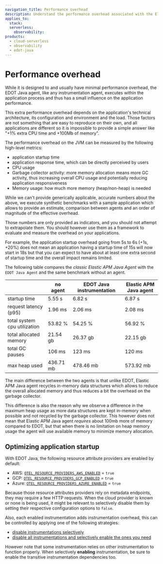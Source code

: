 ```yaml
---
navigation_title: Performance overhead
description: Understand the performance overhead associated with the Elastic Distribution of OpenTelemetry (EDOT) Java Agent compared to the classic Elastic APM agent and no agent.
applies_to:
  stack:
  serverless:
    observability:
products:
  - cloud-serverless
  - observability
  - edot-java
---
```

# Performance overhead

While it is designed to and usually have minimal performance overhead, the EDOT Java agent, like any instrumentation agent,
executes within the application process and thus has a small influence on the application performance. 

This extra performance overhead depends on the application's technical architecture, its configuration and environment and 
the load. Those factors are not something that are easy to reproduce on their own, and all applications are different so 
it is impossible to provide a simple answer like "+1% extra CPU time and +100Mb of memory".

The performance overhead on the JVM can be measured by the following high-level metrics:

- application startup time
- application response time, which can be directly perceived by users
- CPU usage
- Garbage collector activity: more memory allocation means more GC activity, thus increasing overall CPU usage and potentially reducing application responsiveness
- Memory usage: how much more memory (heap/non-heap) is needed

While we can't provide generically applicable, accurate numbers about the above, we execute synthetic benchmarks with a sample application
which allows to provide an estimate, comparison between agents and an order of magnitude of the effective overhead.

Those numbers are only provided as indicators, and you should not attempt to extrapolate them. You should however use
them as a framework to evaluate and measure the overhead on your applications.

For example, the application startup overhead going from 5s to 6s (+1s, +20%) does not mean an application having a startup time of
15s will now start in 18s but that you can expect to have about at least one extra second of startup time and the overall
impact remains limited.

The following table compares the *classic Elastic APM Java Agent* with the `EDOT Java Agent` and the same benchmark without an agent.

|                              | no agent  | EDOT Java instrumentation | Elastic APM Java agent |
|------------------------------|-----------|---------------------------|------------------------|
| startup time                 | 5.55 s    | 6.82 s                    | 6.87 s                 |
| request latency (p95)        | 1.96 ms   | 2.06 ms                   | 2.08 ms                |
| total system cpu utilization | 53.82 %   | 54.25 %                   | 56.92 %                |
| total allocated memory       | 21.54 gb  | 26.37 gb                  | 22.15 gb               |
| total GC pauses              | 106 ms    | 123 ms                    | 120 ms                 |
| max heap used                | 436.71 mb | 478.46 mb                 | 573.92 mb              |

The main difference between the two agents is that unlike EDOT, Elastic APM Java agent recycles in-memory data
structures which allows to reduce the overall allocated memory and thus reduces a bit the overhead on the garbage collector.

This difference is also the reason why we observe a difference in the maximum heap usage as more data structures are kept
in-memory when possible and not recycled by the garbage collector. This however does not mean that Elastic APM Java agent _requires_
about 100mb more of memory compared to EDOT, but that when there is no limitation on heap memory usage the agent will
use available memory to minimize memory allocation.

## Optimizing application startup

With EDOT Java, the following resource attribute providers are enabled by default:

- AWS: [`OTEL_RESOURCE_PROVIDERS_AWS_ENABLED`](./configuration.md#configuration-options) = `true`
- GCP: [`OTEL_RESOURCE_PROVIDERS_GCP_ENABLED`](./configuration.md#configuration-options) = `true`
- Azure: [`OTEL_RESOURCE_PROVIDERS_AZURE_ENABLED`](./configuration.md#configuration-options) = `true`

Because those resource attributes providers rely on metadata endpoints, they may require a few HTTP requests.
When the cloud provider is known or none is being used, it might be relevant to selectively disable them by setting
their respective configuration options to `false`.

Also, each enabled instrumentation adds instrumentation overhead, this can be controlled by applying one of the following strategies:

- [disable instrumentations selectively](https://opentelemetry.io/docs/zero-code/java/agent/disable/#suppressing-specific-agent-instrumentation)
- [disable all instrumentations and selectively enable the ones you need](https://opentelemetry.io/docs/zero-code/java/agent/disable/#enable-only-specific-instrumentation)

However note that some instrumentation relies on other instrumentation to function properly.
When selectively **enabling** instrumentation, be sure to enable the transitive instrumentation dependencies too.
